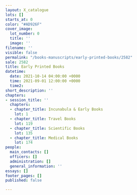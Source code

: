 ```yaml
---
layout: X_catalogue
lots: []
starts_at: 0
color: "#AD926F"
cover_image:
  lot_number: 0
  title: ''
  image: ''
filename: ''
visible: false
permalink: "/books-manuscripts/early-printed-books/2582"
sale: 2582
title: Early Printed Books
datetime:
  date: 2021-10-14 04:00:00 +0000
  time: 2021-09-01 12:00:00 +0000
  time2: 
short_description: ''
chapters:
- session_title: ''
  chapters:
  - chapter_title: Incunabula & Early Books
    lot: 1
  - chapter_title: Travel Books
    lot: 119
  - chapter_title: Scientific Books
    lot: 135
  - chapter_title: Medical Books
    lot: 174
people:
  main_contacts: []
  officers: []
  administration: []
  general_information: ''
essays: []
footer_pages: []
published: false

---
```

